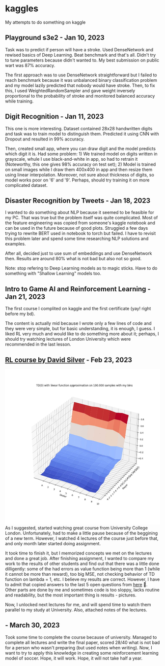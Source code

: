 # kaggles
My attempts to do something on kaggle

## Playground s3e2 - Jan 10, 2023
Task was to predict if person will have a stroke. Used DenseNetwork and rewised basics of Deep Learning. Beat benchmark and that's all. Didn't try to tune parameters because didn't wanted to. My best submission on public wart was 87% accuracy. 

The first approach was to use DenseNetwork straightforward but I failed to reach benchmark because it was unbalanced binary classification problem and my model lazily predicted that nobody would have stroke. Then, to fix this, I used WeightedRandomSampler and gave weight inversely proportional to the probability of stroke and monitored balanced accuracy while training.

## Digit Recognition - Jan 11, 2023
This one is more interesting. Dataset contained 28x28 handwritten digits and task was to train model to distinguish them. Predicted it using CNN with Dropout and resulted in 99% accuracy.

Then, created small app, where you can draw digit and the model predicts which digit it is. Had some problem: 1) We trained model on digits written in grayscale, whule I use black-and-white in app, so had to retrain it (Noteworthy, this one gives 98% accuracy on test set); 2) Model is trained on small images while I draw them 400x400 in app and then resize them using linear interpolation. Moreover, not sure about thickness of digits, so model works poor on '6' and '9'. Perhaps, should try training it on more complicated dataset.


## Disaster Recognition by Tweets - Jan 18, 2023
I wanted to do something about NLP because it seemed to be feasible for my PC. That was true but the problem itself was quite complicated. Most of the feature engineering was copied from someone's kaggle notebook and can be used in the future because of good plots. Struggled a few days trying to rewrite BERT used in notebook to torch but failed. I have to revisit this problem later and spend some time researching NLP solutions and examples.

After all, decided just to use sum of embeddings and use DenseNetwork then. Results are around 80% what is not bad but also not so good. 

Note: stop refering to Deep Learning models as to magic sticks. Have to do something with "Shallow Learning" models too.


## Intro to Game AI and Reinforcement Learning - Jan 21, 2023
The first course I complited on kaggle and the first certificate (yay! right before my bd).

The content is actually mid because I wrote only a few lines of code and they were very simple, but for basic understanding, it is enough, I guess. I liked RL very much and would like to do something more about it; perhaps, I should try watching lectures of London University which were recommended in the last lesson. 

## [RL course by David Silver](https://www.youtube.com/watch?v=2pWv7GOvuf0&list=PLqYmG7hTraZDM-OYHWgPebj2MfCFzFObQ) - Feb 23, 2023
![](https://github.com/sultanyaril/kaggles/blob/main/david%20silver's%20rl%20course/easy21_illustration.jpg)
As I suggested, started watching great course from University College London. Unfortunately, had to make a little pause because of the beggining of a new term. However, I watched 4 lectures of the course just before that, and only month later started doing assignment.

It took time to finish it, but I memorized concepts we met on the lectures and done a great job. After finishing assignment, I wanted to compare my work to the results of other students and find out that there was a little done dilligently: some of the had errors as value function being more than 1 (while it cannot be more than reward), too big MSE, not checking behavior of TD function on lambda = 1, etc. I believe my results are correct. However, I have to admit that copied answers to the last 5 open questions from [here](https://github.com/kvfrans/Easy21-RL) 🙈. Other parts are done by me and sometimes code is too sloppy, lacks routine and readability, but the most important thing is results - pictures.

Now, I unlocked next lectures for me, and will spend time to watch them parallel to my study at University. Also, attached notes of the lectures.

## - March 30, 2023

Took some time to complete the course because of university. Managed to complete all lectures and write the final paper, scored 28/40 what is not bad for a person who wasn't preparing (but used notes when writing). Now, I want to try to apply this knowledge in creating some reinforcement learning model of soccer. Hope, it will work. Hope, it will not take half a year.
